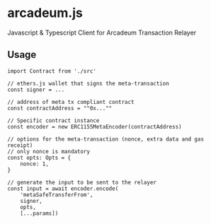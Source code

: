 # arcadeum.js

Javascript &amp; Typescript Client for Arcadeum Transaction Relayer

## Usage

```
import Contract from './src'

// ethers.js wallet that signs the meta-transaction
const signer = ...

// address of meta tx compliant contract
const contractAddress = ""0x...""

// Specific contract instance
const encoder = new ERC1155MetaEncoder(contractAddress)

// options for the meta-transaction (nonce, extra data and gas receipt)
// only nonce is mandatory
const opts: Opts = {
    nonce: 1,
}

// generate the input to be sent to the relayer
const input = await encoder.encode(
    'metaSafeTransferFrom',
    signer,
    opts,
    [...params])
```
